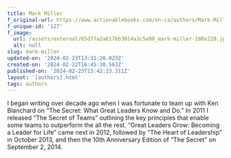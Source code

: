 ```yaml
---
title: Mark Miller
f_original-url: https://www.actionablebooks.com/en-ca/authors/Mark-Miller/
f_unique-id: '127'
f_image:
  url: /assets/external/65d77a2a617bb3014a3c5e08_mark-miller-180x220.jpeg
  alt: null
slug: mark-miller
updated-on: '2024-02-23T13:31:20.023Z'
created-on: '2024-02-22T16:45:30.563Z'
published-on: '2024-02-23T13:42:23.311Z'
layout: '[authors].html'
tags: authors
---
```


I began writing over decade ago when I was fortunate to team up with Ken Blanchard on “The Secret: What Great Leaders Know and Do.” In 2011 I released “The Secret of Teams” outlining the key principles that enable some teams to outperform the all the rest. “Great Leaders Grow: Becoming a Leader for Life” came next in 2012, followed by “The Heart of Leadership” in October 2013, and then the 10th Anniversary Edition of “The Secret” on September 2, 2014.
